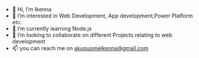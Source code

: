 - 👋 Hi, I’m Ikenna 
- 👀 I’m interested in Web Development, App development,Power Platform etc.
- 🌱 I’m currently learning Node.js
- 💞️ I’m looking to collaborate on different Projects relating to web development
- 📫 you can reach me on akupuomeikenna@gmail.com

<!---
Akupsmee/Akupsmee is a ✨ special ✨ repository because its `README.md` (this file) appears on your GitHub profile.
You can click the Preview link to take a look at your changes.
--->
